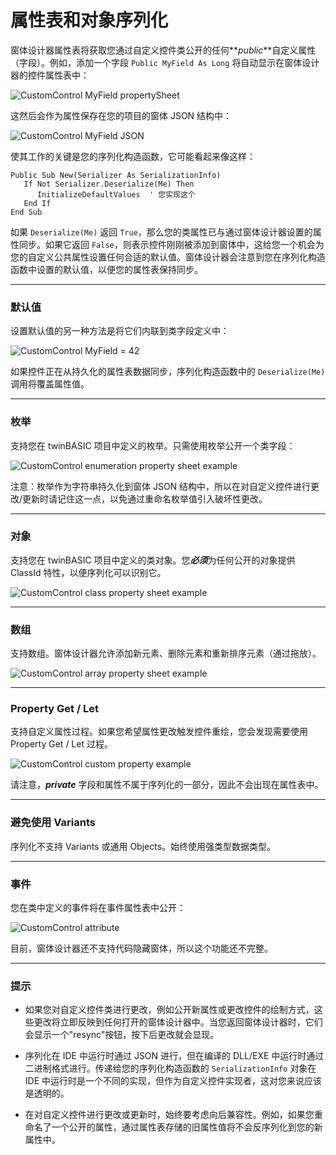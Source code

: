 # 属性表和对象序列化
窗体设计器属性表将获取您通过自定义控件类公开的任何**_public_**自定义属性（字段）。例如，添加一个字段 `Public MyField As Long` 将自动显示在窗体设计器的控件属性表中：

![CustomControl MyField propertySheet](/images/official/ccMyFieldPropertySheet1a.png)

这然后会作为属性保存在您的项目的窗体 JSON 结构中：

![CustomControl MyField JSON](/images/official/ccMyFieldJson1a.png)

使其工作的关键是您的序列化构造函数，它可能看起来像这样：

    Public Sub New(Serializer As SerializationInfo)
       If Not Serializer.Deserialize(Me) Then
          InitializeDefaultValues  ' 您实现这个
       End If
    End Sub
如果 `Deserialize(Me)` 返回 `True`，那么您的类属性已与通过窗体设计器设置的属性同步。如果它返回 `False`，则表示控件刚刚被添加到窗体中，这给您一个机会为您的自定义公共属性设置任何合适的默认值。窗体设计器会注意到您在序列化构造函数中设置的默认值，以便您的属性表保持同步。
***
### 默认值
设置默认值的另一种方法是将它们内联到类字段定义中：

![CustomControl MyField = 42](/images/official/ccMyFieldPropertySheet1b.png)

如果控件正在从持久化的属性表数据同步，序列化构造函数中的 `Deserialize(Me)` 调用将覆盖属性值。
***
### 枚举
支持您在 twinBASIC 项目中定义的枚举。只需使用枚举公开一个类字段：

![CustomControl enumeration property sheet example](/images/official/ccMyEnumFieldPropertySheet.png)

注意：枚举作为字符串持久化到窗体 JSON 结构中，所以在对自定义控件进行更改/更新时请记住这一点，以免通过重命名枚举值引入破坏性更改。
***
### 对象
支持您在 twinBASIC 项目中定义的类对象。您***必须***为任何公开的对象提供 ClassId 特性，以便序列化可以识别它。

![CustomControl class property sheet example](/images/official/ccMyFieldClass.png)
***
### 数组
支持数组。窗体设计器允许添加新元素、删除元素和重新排序元素（通过拖放）。

![CustomControl array property sheet example](/images/official/ccMyFieldArray.png)
***
### Property Get / Let
支持自定义属性过程。如果您希望属性更改触发控件重绘，您会发现需要使用 Property Get / Let 过程。

![CustomControl custom property example](/images/official/ccMyFieldCustomProperty.png)

请注意，_**private**_ 字段和属性不属于序列化的一部分，因此不会出现在属性表中。
***
### 避免使用 Variants
序列化不支持 Variants 或通用 Objects。始终使用强类型数据类型。
***
### 事件
您在类中定义的事件将在事件属性表中公开：

![CustomControl attribute](/images/official/ccEvents.png)

目前，窗体设计器还不支持代码隐藏窗体，所以这个功能还不完整。
***
### 提示
- 如果您对自定义控件类进行更改，例如公开新属性或更改控件的绘制方式，这些更改将立即反映到任何打开的窗体设计器中。当您返回窗体设计器时，它们会显示一个"resync"按钮，按下后更改就会显现。

- 序列化在 IDE 中运行时通过 JSON 进行，但在编译的 DLL/EXE 中运行时通过二进制格式进行。传递给您的序列化构造函数的 `SerializationInfo` 对象在 IDE 中运行时是一个不同的实现，但作为自定义控件实现者，这对您来说应该是透明的。

- 在对自定义控件进行更改或更新时，始终要考虑向后兼容性。例如，如果您重命名了一个公开的属性，通过属性表存储的旧属性值将不会反序列化到您的新属性中。